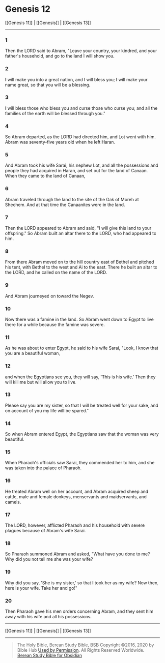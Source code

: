 # Genesis 12

[[Genesis 11]] | [[Genesis]] | [[Genesis 13]]

---

### 1
Then the LORD said to Abram, "Leave your country, your kindred, and your father's household, and go to the land I will show you.

### 2
I will make you into a great nation, and I will bless you; I will make your name great, so that you will be a blessing.

### 3
I will bless those who bless you and curse those who curse you; and all the families of the earth will be blessed through you."

### 4
So Abram departed, as the LORD had directed him, and Lot went with him. Abram was seventy-five years old when he left Haran.

### 5
And Abram took his wife Sarai, his nephew Lot, and all the possessions and people they had acquired in Haran, and set out for the land of Canaan. When they came to the land of Canaan,

### 6
Abram traveled through the land to the site of the Oak of Moreh at Shechem. And at that time the Canaanites were in the land.

### 7
Then the LORD appeared to Abram and said, "I will give this land to your offspring." So Abram built an altar there to the LORD, who had appeared to him.

### 8
From there Abram moved on to the hill country east of Bethel and pitched his tent, with Bethel to the west and Ai to the east. There he built an altar to the LORD, and he called on the name of the LORD.

### 9
And Abram journeyed on toward the Negev.

### 10
Now there was a famine in the land. So Abram went down to Egypt to live there for a while because the famine was severe.

### 11
As he was about to enter Egypt, he said to his wife Sarai, "Look, I know that you are a beautiful woman,

### 12
and when the Egyptians see you, they will say, 'This is his wife.' Then they will kill me but will allow you to live.

### 13
Please say you are my sister, so that I will be treated well for your sake, and on account of you my life will be spared."

### 14
So when Abram entered Egypt, the Egyptians saw that the woman was very beautiful.

### 15
When Pharaoh's officials saw Sarai, they commended her to him, and she was taken into the palace of Pharaoh.

### 16
He treated Abram well on her account, and Abram acquired sheep and cattle, male and female donkeys, menservants and maidservants, and camels.

### 17
The LORD, however, afflicted Pharaoh and his household with severe plagues because of Abram's wife Sarai.

### 18
So Pharaoh summoned Abram and asked, "What have you done to me? Why did you not tell me she was your wife?

### 19
Why did you say, 'She is my sister,' so that I took her as my wife? Now then, here is your wife. Take her and go!"

### 20
Then Pharaoh gave his men orders concerning Abram, and they sent him away with his wife and all his possessions.

---

[[Genesis 11]] | [[Genesis]] | [[Genesis 13]]

---

> The Holy Bible, Berean Study Bible, BSB
> Copyright &copy;2016, 2020 by Bible Hub
> [Used by Permission](https://berean.bible/terms.htm). All Rights Reserved Worldwide.
> [Berean Study Bible for Obsidian](https://github.com/gapmiss/berean-study-bible-for-obsidian)

